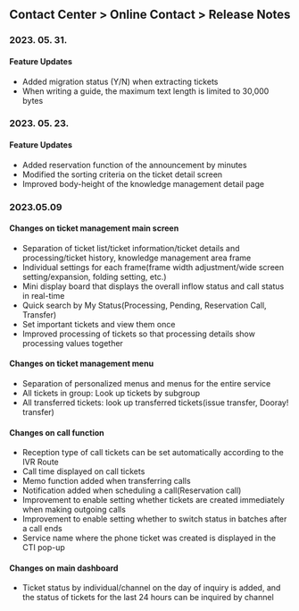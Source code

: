 ## Contact Center > Online Contact > Release Notes

### 2023. 05. 31.

#### Feature Updates

- Added migration status (Y/N) when extracting tickets
- When writing a guide, the maximum text length is limited to 30,000 bytes

### 2023. 05. 23.

#### Feature Updates

- Added reservation function of the announcement by minutes
- Modified the sorting criteria on the ticket detail screen
- Improved body-height of the knowledge management detail page

### 2023.05.09

#### Changes on ticket management main screen
- Separation of ticket list/ticket information/ticket details and processing/ticket history, knowledge management area frame
- Individual settings for each frame(frame width adjustment/wide screen setting/expansion, folding setting, etc.)
- Mini display board that displays the overall inflow status and call status in real-time
- Quick search by My Status(Processing, Pending, Reservation Call, Transfer)
- Set important tickets and view them once
- Improved processing of tickets so that processing details show processing values together

#### Changes on ticket management menu
- Separation of personalized menus and menus for the entire service
- All tickets in group: Look up tickets by subgroup
- All transferred tickets: look up transferred tickets(issue transfer, Dooray! transfer)

#### Changes on call function
- Reception type of call tickets can be set automatically according to the IVR Route
- Call time displayed on call tickets
- Memo function added when transferring calls
- Notification added when scheduling a call(Reservation call)
- Improvement to enable setting whether tickets are created immediately when making outgoing calls
- Improvement to enable setting whether to switch status in batches after a call ends
- Service name where the phone ticket was created is displayed in the CTI pop-up

#### Changes on main dashboard
- Ticket status by individual/channel on the day of inquiry is added, and the status of tickets for the last 24 hours can be inquired by channel
